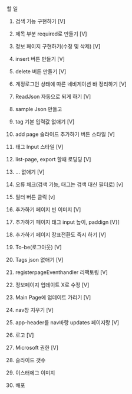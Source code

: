 할 일

1. 검색 기능 구현하기 [V]
2. 제목 부분 required로 만들기 [V]

3. 정보 페이지 구현하기(수정 및 삭제) [V]
4. insert 버튼 만들기 [V]
5. delete 버튼 만들기 [V]

6. 계정로그인 상태에 따른 네비게이션 바 정리하기 [V]
7. ReadJson 자동으로 되게 하기 [V]

8. sample Json 만들고
9. tag 기본 입력값 없애기 [V]

10. add page 슬라이드 추가하기 버튼 스타일 [V]
11. 태그 Input 스타일 [V]

12. list-page, export 할때 로딩딩 [V]
13. ... 없애기 [V]

14. 오류 체크(검색 기능, 태그는 검색 대신 필터로) [v]
15. 필터 버튼 클릭 [v]
16. 추가하기 페이지 빈 이미지 [V]
17. 추가하기 페이지 태그 input 높이, paddign [V}]
18. 추가하기 페이지 장표전환도 즉시 하기 [V]
19. To-be(로그아웃) [V]
20. Tags json 없애기 [V]

21. registerpageEventhandler 리팩토링 [V]
22. 정보페이지 업데이트 X로 수정 [V]
23. Main Page에 업데이트 가리기 [V]
25. nav창 지우기 [V]
26. app-header를 nav바랑 updates 페이지랑 [V]

24. 로고 [V]
26. Microsoft 권한 [V]

27. 슬라이드 갯수
28. 이스터에그 이미지 

27. 배포
